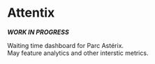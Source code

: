 # Attentix

***WORK IN PROGRESS***

Waiting time dashboard for Parc Astérix.  
May feature analytics and other interstic metrics.